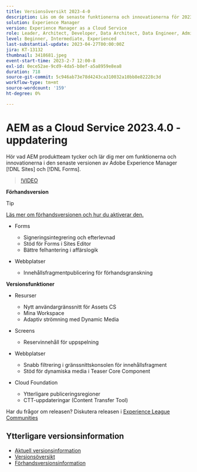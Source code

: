 ```yaml
---
title: Versionsöversikt 2023-4-0
description: Läs om de senaste funktionerna och innovationerna för 2023-2-0-utgåvan för Adobe Experience Manager [!DNL Forms] och [!DNL Sites].
solution: Experience Manager
version: Experience Manager as a Cloud Service
role: Leader, Architect, Developer, Data Architect, Data Engineer, Admin, User
level: Beginner, Intermediate, Experienced
last-substantial-update: 2023-04-27T00:00:00Z
jira: KT-13132
thumbnail: 3418681.jpeg
event-start-time: 2023-2-7 12:00-8
exl-id: 0ece52ae-9cd9-4da5-b8ef-a5a8959e8ea8
duration: 718
source-git-commit: 5c946ab73e78d4243ca310032a10bb8e82228c3d
workflow-type: tm+mt
source-wordcount: '159'
ht-degree: 0%

---
```


# AEM as a Cloud Service 2023.4.0 - uppdatering

Hör vad AEM produktteam tycker och lär dig mer om funktionerna och innovationerna i den senaste versionen av Adobe Experience Manager [!DNL Sites] och [!DNL Forms].

>[!VIDEO](https://video.tv.adobe.com/v/3418681/?learn=on)

**Förhandsversion**

>[!TIP]
>
>[Läs mer om förhandsversionen och hur du aktiverar den.](https://experienceleague.adobe.com/docs/experience-manager-cloud-service/content/release-notes/prerelease.html?lang=sv-SE)

* Forms
   * Signeringsintegrering och efterlevnad
   * Stöd för Forms i Sites Editor
   * Bättre felhantering i affärslogik

* Webbplatser
   * Innehållsfragmentpublicering för förhandsgranskning

**Versionsfunktioner**

* Resurser
   * Nytt användargränssnitt för Assets CS
   * Mina Workspace
   * Adaptiv strömning med Dynamic Media

* Screens
   * Reservinnehåll för uppspelning

* Webbplatser
   * Snabb filtrering i gränssnittskonsolen för innehållsfragment
   * Stöd för dynamiska media i Teaser Core Component

* Cloud Foundation
   * Ytterligare publiceringsregioner
   * CTT-uppdateringar (Content Transfer Tool)


Har du frågor om releasen?  Diskutera releasen i [Experience League Communities](https://adobe.ly/43FGHk0)


## Ytterligare versionsinformation

* [Aktuell versionsinformation](https://experienceleague.adobe.com/docs/experience-manager-cloud-service/content/release-notes/home.html?lang=sv-SE)
* [Versionsöversikt](https://experienceleague.adobe.com/docs/experience-manager-release-information/aem-release-updates/update-releases-roadmap.html?lang=sv-SE)
* [Förhandsversionsinformation](https://experienceleague.adobe.com/docs/experience-manager-cloud-service/content/release-notes/prerelease.html?lang=sv-SE)
